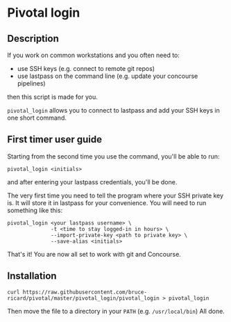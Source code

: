 # Pivotal login

## Description

If you work on common workstations and you often need to:
- use SSH keys (e.g. connect to remote git repos)
- use lastpass on the command line (e.g. update your concourse pipelines)

then this script is made for you.

`pivotal_login` allows you to connect to lastpass and add your SSH keys
in one short command.

## First timer user guide

Starting from the second time you use the command, you'll be able to run:
```
pivotal_login <initials>
```

and after entering your lastpass credentials, you'll be done.

The very first time you need to tell the program where your SSH private key is.
It will store it in lastpass for your convenience. You will need to run
something like this:
```
pivotal_login <your lastpass username> \
              -t <time to stay logged-in in hours> \
              --import-private-key <path to private key> \
              --save-alias <initials>
```

That's it! You are now all set to work with git and Concourse.

## Installation

```
curl https://raw.githubusercontent.com/bruce-ricard/pivotal/master/pivotal_login/pivotal_login > pivotal_login

```

Then move the file to a directory in your `PATH` (e.g. `/usr/local/bin`)
All done.
